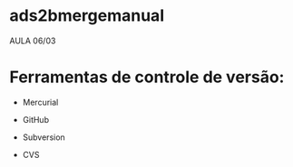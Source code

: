 # ads2bmergemanual
AULA 06/03
# Ferramentas de controle de versão:

* Mercurial

* GitHub

* Subversion

* CVS
